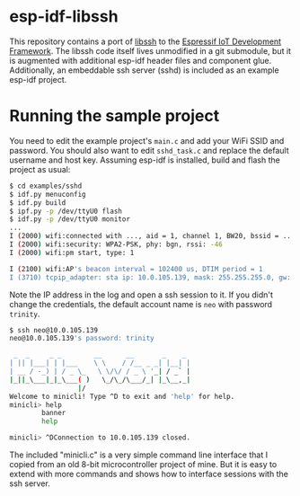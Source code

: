# esp-idf-libssh

This repository contains a port of [libssh](https://www.libssh.org/) to the [Espressif IoT Development Framework](https://github.com/espressif/esp-idf/).
The libssh code itself lives unmodified in a git submodule, but it is augmented with additional esp-idf header files and component glue.
Additionally, an embeddable ssh server (sshd) is included as an example esp-idf project.

# Running the sample project

You need to edit the example project's `main.c` and add your WiFi SSID and password.
You should also want to edit `sshd_task.c` and replace the default username and host key.
Assuming esp-idf is installed, build and flash the project as usual:

```sh
$ cd examples/sshd
$ idf.py menuconfig
$ idf.py build
$ ipf.py -p /dev/ttyU0 flash
$ idf.py -p /dev/ttyU0 monitor
...
I (2000) wifi:connected with ..., aid = 1, channel 1, BW20, bssid = ...
I (2000) wifi:security: WPA2-PSK, phy: bgn, rssi: -46
I (2000) wifi:pm start, type: 1

I (2100) wifi:AP's beacon interval = 102400 us, DTIM period = 1
I (3710) tcpip_adapter: sta ip: 10.0.105.139, mask: 255.255.255.0, gw: 10.0.105.
```

Note the IP address in the log and open a ssh session to it. If you didn't change the credentials, the default account name is `neo` with password `trinity`.

```sh
$ ssh neo@10.0.105.139
neo@10.0.105.139's password: trinity

 _  _     _ _        __      __       _    _
| || |___| | |___    \ \    / /__ _ _| |__| |
| __ / -_) | / _ \_   \ \/\/ / _ \ '_| / _` |
|_||_\___|_|_\___( )   \_/\_/\___/_| |_\__,_|
                 |/
Welcome to minicli! Type ^D to exit and 'help' for help.
minicli> help
        banner
        help

minicli> ^DConnection to 10.0.105.139 closed.
```

The included "minicli.c" is a very simple command line interface that I copied from an old 8-bit microcontroller project of mine.
But it is easy to extend with more commands and shows how to interface sessions with the ssh server.
